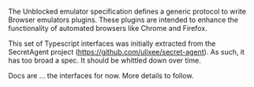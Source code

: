 The Unblocked emulator specification defines a generic protocol to write Browser emulators plugins. These plugins are intended to enhance the functionality of automated browsers like Chrome and Firefox. 

This set of Typescript interfaces was initially extracted from the SecretAgent project (https://github.com/ulixee/secret-agent). As such, it has too broad a spec. It should be whittled down over time.

Docs are ... the interfaces for now. More details to follow.
